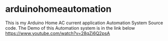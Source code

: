 # arduinohomeautomation
This is my Arduino Home AC current application Automation System Source code. 
The Demo of this Automation system is in the link below
https://www.youtube.com/watch?v=28qZi6Q2psA
